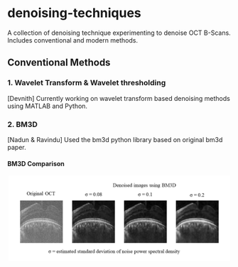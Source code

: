 # denoising-techniques
A collection of denoising technique experimenting to denoise OCT B-Scans. Includes conventional and modern methods.

## Conventional Methods

### 1. Wavelet Transform & Wavelet thresholding
[Devnith] Currently working on wavelet transform based denoising methods using MATLAB and Python.

### 2. BM3D
[Nadun & Ravindu] Used the bm3d python library based on original bm3d paper. 

#### BM3D Comparison

<p align="center">
<img src="bm3d/bm3d_results.png" alt="Initial Prototype" width="500"/>
</p>
